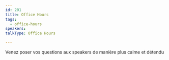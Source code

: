 ```yaml
---
id: 201
title: Office Hours
tags:
  - office-hours
speakers:
talkType: Office Hours

---
```


Venez poser vos questions aux speakers de manière plus calme et détendu
